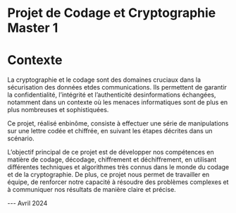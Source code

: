 # Projet de Codage et Cryptographie Master 1

# Contexte 
La cryptographie et le codage sont des domaines cruciaux dans la sécurisation des données etdes communications. Ils permettent de garantir la confidentialité, l’intégrité et l’authenticité desinformations échangées, notamment dans un contexte où les menaces informatiques sont de plus en plus nombreuses et sophistiquées.


Ce projet, réalisé enbinôme, consiste à effectuer une série de manipulations sur une lettre codée et chiffrée, en suivant les étapes décrites dans un scénario.

L’objectif principal de ce projet est de développer nos compétences en matière de codage, décodage, chiffrement et déchiffrement, en utilisant différentes techniques et algorithmes très connus dans le monde du codage et de la cryptographie. 
De plus, ce projet nous permet de travailler en équipe, de renforcer notre capacité à résoudre des problèmes complexes et à communiquer nos résultats de manière claire et précise.





---  Avril 2024
